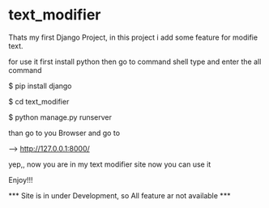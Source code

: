 # text_modifier

Thats my first Django Project, in this project i add some feature for modifie text.

for use it first install python
then go to command shell  type and enter the all command

$ pip install django

$ cd text_modifier

$ python manage.py runserver

than go to you Browser and go to

--> http://127.0.0.1:8000/

yep,, now you are in my text modifier site now you can use it 

Enjoy!!!

*** Site is in under Development, so All feature ar not available ***
